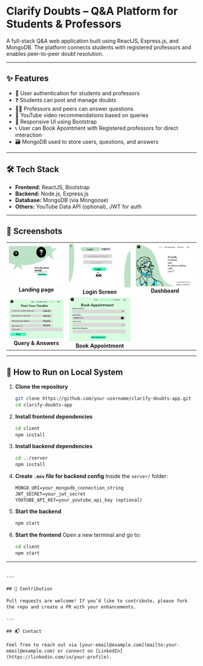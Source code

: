 # Clarify Doubts – Q&A Platform for Students & Professors

A full-stack Q&A web application built using ReactJS, Express.js, and MongoDB. The platform connects students with registered professors and enables peer-to-peer doubt resolution.


---

## ✨ Features

- 🔐 User authentication for students and professors
- ❓ Students can post and manage doubts
- 🧑‍🏫 Professors and peers can answer questions
- 🎥 YouTube video recommendations based on queries
- 🎨 Responsive UI using Bootstrap
- 📞 User can Book Apointment with Registered professors for direct interaction
- 🗃️ MongoDB used to store users, questions, and answers

---

## 🛠️ Tech Stack

- **Frontend:** ReactJS, Bootstrap
- **Backend:** Node.js, Express.js
- **Database:** MongoDB (via Mongoose)
- **Others:** YouTube Data API (optional), JWT for auth

---

## 📸 Screenshots

<table>
  <tr>
    <td align="center">
      <img src="images/Landing page.png" width="300"/><br/>
      <strong>Landing page</strong>
    </td>
    <td align="center">
      <img src="images/login.png" width="300"/><br/>
      <strong>Login Screen</strong>
    </td>
    <td align="center">
      <img src="images/Home.png" width="300"/><br/>
      <strong>Dashboard</strong>
    </td>
  </tr>
  <tr>
    <td align="center">
      <img src="images/post doubts.png" width="300"/><br/>
      <strong>Query & Answers</strong>
    </td>
     <td align="center">
      <img src="images/Book Apointment.png" width="300"/><br/>
      <strong>Book Appointment</strong>
    </td>
  </tr>
</table>

---

## 🚀 How to Run on Local System

1. **Clone the repository**
   ```bash
   git clone https://github.com/your-username/clarify-doubts-app.git
   cd clarify-doubts-app
   ```

2. **Install frontend dependencies**
   ```bash
   cd client
   npm install
   ```

3. **Install backend dependencies**
   ```bash
   cd ../server
   npm install
   ```

4. **Create `.env` file for backend config**
   Inside the `server/` folder:
   ```env
   MONGO_URI=your_mongodb_connection_string
   JWT_SECRET=your_jwt_secret
   YOUTUBE_API_KEY=your_youtube_api_key (optional)
   ```

5. **Start the backend**
   ```bash
   npm start
   ```

6. **Start the frontend**
   Open a new terminal and go to:
   ```bash
   cd client
   npm start
   ```

---


```

---

## 🙌 Contribution

Pull requests are welcome! If you’d like to contribute, please fork the repo and create a PR with your enhancements.

---

## 📬 Contact

Feel free to reach out via [your-email@example.com](mailto:your-email@example.com) or connect on [LinkedIn](https://linkedin.com/in/your-profile).

